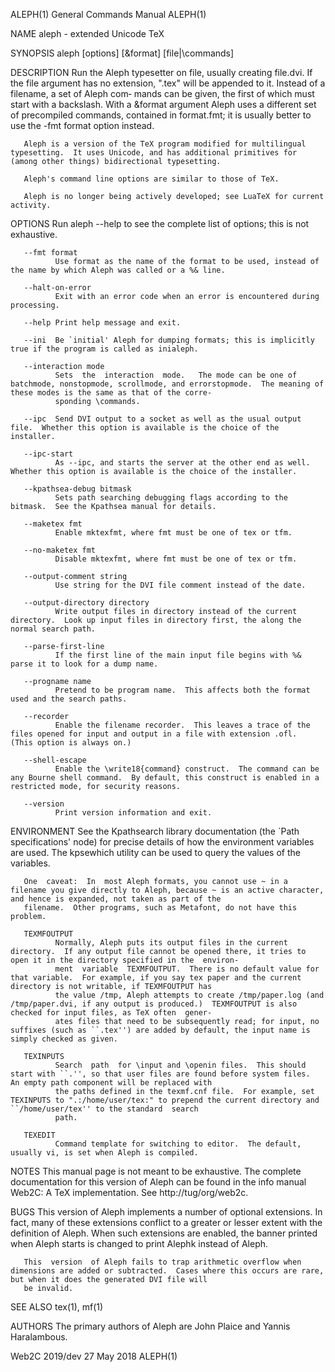 ALEPH(1)                                                                         General Commands Manual                                                                         ALEPH(1)

NAME
       aleph - extended Unicode TeX

SYNOPSIS
       aleph [options] [&format] [file|\commands]

DESCRIPTION
       Run  the  Aleph  typesetter on file, usually creating file.dvi.  If the file argument has no extension, ".tex" will be appended to it.  Instead of a filename, a set of Aleph com‐
       mands can be given, the first of which must start with a backslash.  With a &format argument Aleph uses a different set of precompiled commands, contained in  format.fmt;  it  is
       usually better to use the -fmt format option instead.

       Aleph is a version of the TeX program modified for multilingual typesetting.  It uses Unicode, and has additional primitives for (among other things) bidirectional typesetting.

       Aleph's command line options are similar to those of TeX.

       Aleph is no longer being actively developed; see LuaTeX for current activity.

OPTIONS
       Run aleph --help to see the complete list of options; this is not exhaustive.

       --fmt format
              Use format as the name of the format to be used, instead of the name by which Aleph was called or a %& line.

       --halt-on-error
              Exit with an error code when an error is encountered during processing.

       --help Print help message and exit.

       --ini  Be `initial' Aleph for dumping formats; this is implicitly true if the program is called as inialeph.

       --interaction mode
              Sets  the  interaction  mode.   The mode can be one of batchmode, nonstopmode, scrollmode, and errorstopmode.  The meaning of these modes is the same as that of the corre‐
              sponding \commands.

       --ipc  Send DVI output to a socket as well as the usual output file.  Whether this option is available is the choice of the installer.

       --ipc-start
              As --ipc, and starts the server at the other end as well.  Whether this option is available is the choice of the installer.

       --kpathsea-debug bitmask
              Sets path searching debugging flags according to the bitmask.  See the Kpathsea manual for details.

       --maketex fmt
              Enable mktexfmt, where fmt must be one of tex or tfm.

       --no-maketex fmt
              Disable mktexfmt, where fmt must be one of tex or tfm.

       --output-comment string
              Use string for the DVI file comment instead of the date.

       --output-directory directory
              Write output files in directory instead of the current directory.  Look up input files in directory first, the along the normal search path.

       --parse-first-line
              If the first line of the main input file begins with %& parse it to look for a dump name.

       --progname name
              Pretend to be program name.  This affects both the format used and the search paths.

       --recorder
              Enable the filename recorder.  This leaves a trace of the files opened for input and output in a file with extension .ofl.  (This option is always on.)

       --shell-escape
              Enable the \write18{command} construct.  The command can be any Bourne shell command.  By default, this construct is enabled in a restricted mode, for security reasons.

       --version
              Print version information and exit.

ENVIRONMENT
       See the Kpathsearch library documentation (the `Path specifications' node) for precise details of how the environment variables are used.  The kpsewhich utility can  be  used  to
       query the values of the variables.

       One  caveat:  In  most Aleph formats, you cannot use ~ in a filename you give directly to Aleph, because ~ is an active character, and hence is expanded, not taken as part of the
       filename.  Other programs, such as Metafont, do not have this problem.

       TEXMFOUTPUT
              Normally, Aleph puts its output files in the current directory.  If any output file cannot be opened there, it tries to open it in the directory specified in the  environ‐
              ment  variable  TEXMFOUTPUT.  There is no default value for that variable.  For example, if you say tex paper and the current directory is not writable, if TEXMFOUTPUT has
              the value /tmp, Aleph attempts to create /tmp/paper.log (and /tmp/paper.dvi, if any output is produced.)  TEXMFOUTPUT is also checked for input files, as TeX often  gener‐
              ates files that need to be subsequently read; for input, no suffixes (such as ``.tex'') are added by default, the input name is simply checked as given.

       TEXINPUTS
              Search  path  for \input and \openin files.  This should start with ``.'', so that user files are found before system files.  An empty path component will be replaced with
              the paths defined in the texmf.cnf file.  For example, set TEXINPUTS to ".:/home/user/tex:" to prepend the current directory and ``/home/user/tex'' to the standard  search
              path.

       TEXEDIT
              Command template for switching to editor.  The default, usually vi, is set when Aleph is compiled.

NOTES
       This  manual  page  is  not  meant  to  be  exhaustive.   The  complete  documentation for this version of Aleph can be found in the info manual Web2C: A TeX implementation.  See
       http://tug/org/web2c.

BUGS
       This version of Aleph implements a number of optional extensions.  In fact, many of these extensions conflict to a greater or lesser extent with the definition  of  Aleph.   When
       such extensions are enabled, the banner printed when Aleph starts is changed to print Alephk instead of Aleph.

       This  version  of Aleph fails to trap arithmetic overflow when dimensions are added or subtracted.  Cases where this occurs are rare, but when it does the generated DVI file will
       be invalid.

SEE ALSO
       tex(1), mf(1)

AUTHORS
       The primary authors of Aleph are John Plaice and Yannis Haralambous.

Web2C 2019/dev                                                                         27 May 2018                                                                               ALEPH(1)
